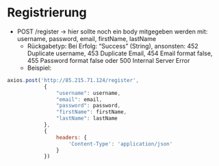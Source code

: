 # Registrierung

* POST /register → hier sollte noch ein body mitgegeben werden mit: username, password, email, firstName, lastName
  * Rückgabetyp: Bei Erfolg: “Success” (String), ansonsten: 452 Duplicate username, 453 Duplicate Email, 454 Email format false, 455 Password format false oder 500 Internal Server Error
  * Beispiel:

```javascript
axios.post('http://85.215.71.124/register',
            {
                "username": username,
                "email": email,
                "password": password,
                "firstName": firstName,
                "lastName": lastName
            },
            {
                headers: {
                    'Content-Type': 'application/json'
                }
            })
```

